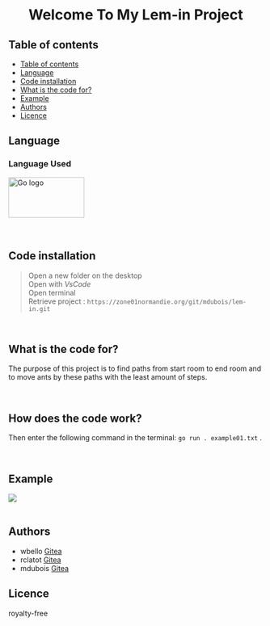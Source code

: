 <h1 align="center">Welcome To My Lem-in Project</h1>

## Table of contents

- [Table of contents](#table-of-contents)
- [Language](#language)
- [Code installation](#code-installation)
- [What is the code for?](#what-is-the-code-for)
- [Example](#example)
- [Authors](#authors)
- [Licence](#licence)

## Language

<h3 align="left">Language Used</h3>
<div align="left">
  <img src="https://openupthecloud.com/wp-content/uploads/2020/01/Golang.png?ezimgfmt=ng%3Awebp%2Fngcb2%2Frs%3Adevice%2Frscb2-1" height="80" width="150" alt="Go logo"  />
</div>
<br><br>

## Code installation


> Open a new folder on the desktop  <br>
> Open with *VsCode* <br>
> Open terminal <br>
> Retrieve project : `https://zone01normandie.org/git/mdubois/lem-in.git` <br>

<br>

## What is the code for?

<p>The purpose of this project is to find paths from start room to end room and to move ants by these paths with the least amount of steps.</p>
<br>
<h2>How does the code work?</h2>

<p>Then enter the following command in the terminal: <code>go run . example01.txt</code> . </p>

<br>

## Example

<img src="https://image.noelshack.com/fichiers/2023/38/4/1695279350-screenshot-2023-09-21-at-08-48-20.png
">
<br>
<br>

## Authors

+ wbello [Gitea](https://zone01normandie.org/git/wbello)
+ rclatot [Gitea](https://zone01normandie.org/git/rclatot)
+ mdubois [Gitea](https://zone01normandie.org/git/mdubois)

## Licence

<p>royalty-free</p>